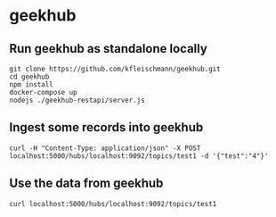 # geekhub

## Run geekhub as standalone locally
```
git clone https://github.com/kfleischmann/geekhub.git
cd geekhub
npm install
docker-compose up
nodejs ./geekhub-restapi/server.js
```

## Ingest some records into geekhub
```
curl -H "Content-Type: application/json" -X POST localhost:5000/hubs/localhost:9092/topics/test1 -d '{"test":"4"}'

```

## Use the data from geekhub
```
curl localhost:5000/hubs/localhost:9092/topics/test1

```
